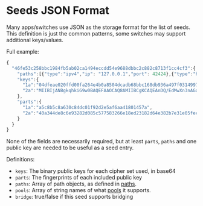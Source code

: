 Seeds JSON Format
=================

Many apps/switches use JSON as the storage format for the list of seeds.  This definition is just the common patterns, some switches may support additional keys/values.

Full example:

```js
{
  "46fe53c258bbc1984fb5ab02ca1494eccdd54e9688dbbc2c882c8713f1cc4cf3":{
    "paths":[{"type":"ipv4","ip": "127.0.0.1","port": 42424},{"type":"http","http":"http://127.0.0.1"}],
    "keys":{
      "1a":"04dfeae020ffd00fa264e4b0a8504dcadb68bbc168db936a497f03149973f844428466d019b3f397c9",
      "2a":"MIIBIjANBgkqhkiG9w0BAQEFAAOCAQ8AMIIBCgKCAQEAnDQ/EdMwXn3nAGaEH3bM37xbG71M41iQTnE56xh+RS8kvjAaEG3mxqcezEFyLTuhb8oraoQeHvD8mmCdm+NNpuYUgx3SmnwGO91JsVnVHi94kL5P9UzT501k43nJq+Lnjx5FamFyDDVulAGiOuw4HQHqBuiGsjqQzRO7CclQtlBNewPQUrwoVG7K60+8EIpNuD6opyC6fH1XYNtx10G8hyN1bEyRN+9xsgW3I8Yw8sbPjFhuZGfM0nlgevdG4n+cJaG0fVdag1tx08JiWDlYm3wUWCivLeQTOLKrkVULnPw06YxvWdUURg742avZqMKhZTGsHJgHJir3Tfw9kk0eFwIDAQAB"
    },
    "parts":{
      "1a":"a5c8b5c8a630c84dc01f92d2e5af6aa41801457a",
      "2a":"40a344de8c6e93282d085c577583266e18ed23182d64e382b7e31e05fec57d67"
    }
  }
}
```

None of the fields are necessarily required, but at least `parts`, `paths` and one public key are needed to be useful as a seed entry.

Definitions:

* `keys`: The binary public keys for each cipher set used, in base64
* `parts`: The fingerprints of each included public key
* `paths`: Array of path objects, as defined in [paths](network.md#paths).
* `pools`: Array of string names of what [pools](ext/pool.md) it supports.
* `bridge`: true/false if this seed supports bridging